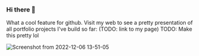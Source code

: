 ### Hi there 👋
What a cool feature for github. 
Visit my web to see a pretty presentation of all portfolio projects I've build so far:
(TODO: link to my page)
TODO: Make this pretty lol

![Screenshot from 2022-12-06 13-51-05](https://user-images.githubusercontent.com/88899281/205917597-d87879d8-12e4-4114-949a-c47659474c99.png)

<!--

**CarlosAlegreUr/CarlosAlegreUr** is a ✨ _special_ ✨ repository because its `README.md` (this file) appears on your GitHub profile.

Here are some ideas to get you started:

- 🔭 I’m currently working on ...
- 🌱 I’m currently learning ...
- 👯 I’m looking to collaborate on ...
- 🤔 I’m looking for help with ...
- 💬 Ask me about ...
- 📫 How to reach me: ...
- 😄 Pronouns: ...
- ⚡ Fun fact: ...
-->
